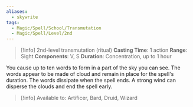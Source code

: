 ```yaml
---
aliases:
  - skywrite
tags:
  - Magic/Spell/School/Transmutation
  - Magic/Spell/Level/2nd
---
```

>[!info]
>2nd-level transmutation (ritual)
>**Casting Time**: 1 action
>**Range**: Sight
>**Components**: V, S
>**Duration**: Concentration, up to 1 hour

You cause up to ten words to form in a part of the sky you can see. The words appear to be made of cloud and remain in place for the spell's duration. The words dissipate when the spell ends. A strong wind can disperse the clouds and end the spell early.<br>
>[!info] Available to:
>Artificer, Bard, Druid, Wizard